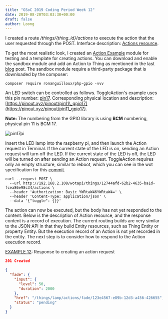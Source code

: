 ```yaml
---
title: "GSoC 2019 Coding Period Week 12"
date: 2019-08-20T03:03:30+00:00
draft: false
author: Loong
---
```


[//]: # ( UUID: b31949fc-50f2-492f-850a-025a08d8c215 )
[//]: # ( Title: GSoC 2019 Coding Period Week 12 )
[//]: # ( Created: 2019-08-20T03:03:30+00:00 )

I created a route _/things/{thing\_id}/actions_ to execute the action that the user requested through the POST. Interface description: [Actions resource](https://iot.mozilla.org/wot/#actions-resource).

To get the most realistic look, I created an [Action Example](https://www.drupal.org/sandbox/dravenk/3075952) module for testing and a template for creating actions. You can download and enable the sandbox module and add an Action to Thing as mentioned in the last [blog](https://longxianwen.net/gsoc-2019-coding-period-week-11) post. The sandbox module require a third-party package that is downloaded by the composer:

```shell
composer require ronanguilloux/php-gpio -vvv
```

An LED switch can be controlled as follows. ToggleAction's example uses this pin number: [pin17](https://git.drupalcode.org/sandbox/dravenk-3075952/blob/8.x-1.x/src/Plugin/wotapi_action/Action/ToggleAction.php#L26). Corresponding physical location and description: [https://pinout.xyz/pinout/pin11\_gpio17](https://pinout.xyz/pinout/pin11_gpio17).

**Note:** The numbering from the GPIO library is using **BCM** numbering, physical pin 11 is BCM 17.

![pin17pi](/images/pin17pi.png)

Insert the LED lamp into the raspberry pi, and then launch the Action request in Terminal. If the current state of the LED is on, sending an Action request will turn off the LED. If the current state of the LED is off, the LED will be turned on after sending an Action request. ToggleAction requires only an empty structure, similar to reboot, which you can see in the wot specification for this [commit](https://github.com/mozilla-iot/wot/pull/72/files/7da6d76b208c8832035df4a9b07fe29016f9911c#diff-eacf331f0ffc35d4b482f1d15a887d3bR265).

```shell
curl --request POST \
  --url http://192.168.2.108/wotapi/things/12744afd-62b2-4635-ba1d-fcea86e98c34/actions \
  --header 'Authorization: Basic YWRtaW46YWRtaW4=' \
  --header 'Content-Type: application/json' \
  --data '{"toggle": {}}'
```

The action can now be executed, but the body has not yet responded to the content.  Below is the description of Action resource, and the response content is a record of execution. The current routing builds are very similar to the JSON:API in that they build Entity resources, such as Thing Entity or property Entity. But the execution record of an Action is not yet recorded in the entity. The next step is to consider how to respond to the Action execution record.

[EXAMPLE 12](https://iot.mozilla.org/wot/#example-12-response-to-creating-an-action-request): Response to creating an action request

```json
201 Created

{
  "fade": {
    "input": {
      "level": 50,
      "duration": 2000
    },
    "href": "/things/lamp/actions/fade/123e4567-e89b-12d3-a456-426655",
    "status": "pending"
  }
}
```
